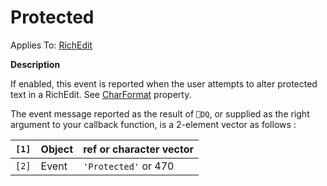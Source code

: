




<h1 class="heading"><span class="name">Protected</span></h1>

Applies To: [RichEdit](./richedit.md)


**Description**


If enabled, this event is reported when the user attempts to alter protected text in a RichEdit. See [CharFormat](./charformat.md) property.


The event message reported as the result of `⎕DQ`, or supplied as the right argument to your callback function, is a 2-element vector as follows :


| `[1]` | Object | ref or character vector |
| --- | --- | ---  |
| `[2]` | Event | `'Protected'` or 470 |



